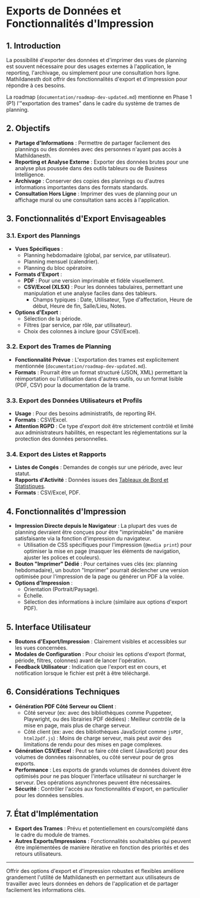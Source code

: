 # Exports de Données et Fonctionnalités d\'Impression

## 1. Introduction

La possibilité d\'exporter des données et d\'imprimer des vues de planning est souvent nécessaire pour des usages externes à l\'application, le reporting, l\'archivage, ou simplement pour une consultation hors ligne. Mathildanesth doit offrir des fonctionnalités d\'export et d\'impression pour répondre à ces besoins.

La roadmap (`documentation/roadmap-dev-updated.md`) mentionne en Phase 1 (P1) l\'\"exportation des trames\" dans le cadre du système de trames de planning.

## 2. Objectifs

- **Partage d\'Informations** : Permettre de partager facilement des plannings ou des données avec des personnes n\'ayant pas accès à Mathildanesth.
- **Reporting et Analyse Externe** : Exporter des données brutes pour une analyse plus poussée dans des outils tableurs ou de Business Intelligence.
- **Archivage** : Conserver des copies des plannings ou d\'autres informations importantes dans des formats standards.
- **Consultation Hors Ligne** : Imprimer des vues de planning pour un affichage mural ou une consultation sans accès à l\'application.

## 3. Fonctionnalités d\'Export Envisageables

### 3.1. Export des Plannings

- **Vues Spécifiques** :
  - Planning hebdomadaire (global, par service, par utilisateur).
  - Planning mensuel (calendrier).
  - Planning du bloc opératoire.
- **Formats d\'Export** :
  - **PDF** : Pour une version imprimable et fidèle visuellement.
  - **CSV/Excel (XLSX)** : Pour les données tabulaires, permettant une manipulation et une analyse faciles dans des tableurs.
    - Champs typiques : Date, Utilisateur, Type d\'affectation, Heure de début, Heure de fin, Salle/Lieu, Notes.
- **Options d\'Export** :
  - Sélection de la période.
  - Filtres (par service, par rôle, par utilisateur).
  - Choix des colonnes à inclure (pour CSV/Excel).

### 3.2. Export des Trames de Planning

- **Fonctionnalité Prévue** : L\'exportation des trames est explicitement mentionnée (`documentation/roadmap-dev-updated.md`).
- **Formats** : Pourrait être un format structuré (JSON, XML) permettant la réimportation ou l\'utilisation dans d\'autres outils, ou un format lisible (PDF, CSV) pour la documentation de la trame.

### 3.3. Export des Données Utilisateurs et Profils

- **Usage** : Pour des besoins administratifs, de reporting RH.
- **Formats** : CSV/Excel.
- **Attention RGPD** : Ce type d\'export doit être strictement contrôlé et limité aux administrateurs habilités, en respectant les réglementations sur la protection des données personnelles.

### 3.4. Export des Listes et Rapports

- **Listes de Congés** : Demandes de congés sur une période, avec leur statut.
- **Rapports d\'Activité** : Données issues des [Tableaux de Bord et Statistiques](./../06_Analytics/01_Tableau_Bord_Statistiques.md).
- **Formats** : CSV/Excel, PDF.

## 4. Fonctionnalités d\'Impression

- **Impression Directe depuis le Navigateur** : La plupart des vues de planning devraient être conçues pour être \"imprimables\" de manière satisfaisante via la fonction d\'impression du navigateur.
  - Utilisation de CSS spécifiques pour l\'impression (`@media print`) pour optimiser la mise en page (masquer les éléments de navigation, ajuster les polices et couleurs).
- **Bouton \"Imprimer\" Dédié** : Pour certaines vues clés (ex: planning hebdomadaire), un bouton \"Imprimer\" pourrait déclencher une version optimisée pour l'impression de la page ou générer un PDF à la volée.
- **Options d\'Impression** :
  - Orientation (Portrait/Paysage).
  - Échelle.
  - Sélection des informations à inclure (similaire aux options d\'export PDF).

## 5. Interface Utilisateur

- **Boutons d\'Export/Impression** : Clairement visibles et accessibles sur les vues concernées.
- **Modales de Configuration** : Pour choisir les options d\'export (format, période, filtres, colonnes) avant de lancer l\'opération.
- **Feedback Utilisateur** : Indication que l\'export est en cours, et notification lorsque le fichier est prêt à être téléchargé.

## 6. Considérations Techniques

- **Génération PDF Côté Serveur ou Client** :
  - Côté serveur (ex: avec des bibliothèques comme Puppeteer, Playwright, ou des librairies PDF dédiées) : Meilleur contrôle de la mise en page, mais plus de charge serveur.
  - Côté client (ex: avec des bibliothèques JavaScript comme `jsPDF`, `html2pdf.js`) : Moins de charge serveur, mais peut avoir des limitations de rendu pour des mises en page complexes.
- **Génération CSV/Excel** : Peut se faire côté client (JavaScript) pour des volumes de données raisonnables, ou côté serveur pour de gros exports.
- **Performance** : Les exports de grands volumes de données doivent être optimisés pour ne pas bloquer l'interface utilisateur ni surcharger le serveur. Des opérations asynchrones peuvent être nécessaires.
- **Sécurité** : Contrôler l\'accès aux fonctionnalités d\'export, en particulier pour les données sensibles.

## 7. État d\'Implémentation

- **Export des Trames** : Prévu et potentiellement en cours/complété dans le cadre du module de trames.
- **Autres Exports/Impressions** : Fonctionnalités souhaitables qui peuvent être implémentées de manière itérative en fonction des priorités et des retours utilisateurs.

---

Offrir des options d\'export et d\'impression robustes et flexibles améliore grandement l\'utilité de Mathildanesth en permettant aux utilisateurs de travailler avec leurs données en dehors de l\'application et de partager facilement les informations clés.
